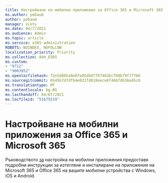 ```yaml
---
title: Настройване на мобилни приложения за Office 365 и Microsoft 365
ms.author: pebaum
author: pebaum
manager: scotv
ms.date: 04/7/2021
ms.audience: Admin
ms.topic: article
ms.service: o365-administration
ROBOTS: NOINDEX, NOFOLLOW
localization_priority: Priority
ms.collection: Adm_O365
ms.custom:
- "9712"
- "9003952"
ms.openlocfilehash: f2e5d865a9e87e05db87787403bcf0db79f77766
ms.sourcegitcommit: 6545b7d7dfb4e022fd018eece6f466fdb36e45c6
ms.translationtype: MT
ms.contentlocale: bg-BG
ms.lasthandoff: 04/07/2021
ms.locfileid: "51675519"
---
```

# <a name="set-up-mobile-apps-for-office-365-and-microsoft-365"></a>Настройване на мобилни приложения за Office 365 и Microsoft 365

Ръководството [за](https://go.microsoft.com/fwlink/?linkid=2142115) настройка на мобилни приложения предоставя подробни инструкции за изтегляне и инсталиране на приложения на Microsoft 365 и Office 365 на вашите мобилни устройства с Windows, iOS и Android.